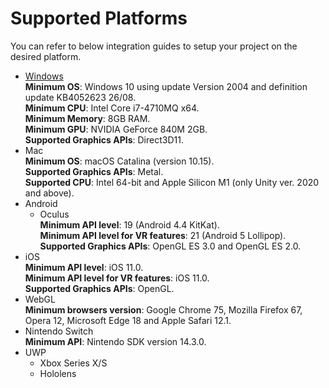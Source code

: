 # Supported Platforms

You can refer to below integration guides to setup your project on the desired platform.

- [Windows](/platforms/windows.md)  
	**Minimum OS**: Windows 10 using update Version 2004 and definition update KB4052623 26/08.  
	**Minimum CPU**: Intel Core i7-4710MQ x64.  
	**Minimum Memory**: 8GB RAM.  
	**Minimum GPU**: NVIDIA GeForce 840M 2GB.  
	**Supported Graphics APIs**: Direct3D11.  
- Mac  
	**Minimum OS**: macOS Catalina (version 10.15).  
	**Supported Graphics APIs**: Metal.  
	**Supported CPU**: Intel 64-bit and Apple Silicon M1 (only Unity ver. 2020 and above).  
- Android  
	- Oculus  
	**Minimum API level**: 19 (Android 4.4 KitKat).  
	**Minimum API level for VR features**: 21 (Android 5 Lollipop).  
	**Supported Graphics APIs**: OpenGL ES  3.0 and OpenGL ES 2.0.  
- iOS  
	**Minimum API level**: iOS 11.0.  
	**Minimum API level for VR features**: iOS 11.0.  
	**Supported Graphics APIs**: OpenGL.  
- WebGL  
	**Minimum browsers version**: Google Chrome 75, Mozilla Firefox 67, Opera 12, Microsoft Edge 18 and Apple Safari 12.1.
- Nintendo Switch  
	**Minimum API**: Nintendo SDK version 14.3.0.
- UWP
	- Xbox Series X/S
	- Hololens
